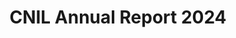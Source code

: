 ---
title: CNIL Annual Report 2024
publication_date: 2025-04-29
authors:
  - title: No author mentioned
    organization: cnil/_index
categories:
  - ethical/_index
tags:
  - data protection
  - regulation
  - privacy
  - France
  - annual report
resource_type: report
summary: |
  The 2024 CNIL Annual Report presents an overview of the state of personal data protection in France. It highlights key trends, the evolution of practices, and the main actions in regulation, enforcement, and guidance conducted by the CNIL over the past year. The report also addresses major challenges related to digital transformation, AI, cybersecurity, and the protection of citizens' rights in the digital age.
source_url: https://www.cnil.fr/en/annual-report-2024
source_document: https://www.cnil.fr/sites/cnil/files/2025-04/rapport_annuel_2024.pdf
source_organizations:
  - cnil/_index
language: en
---